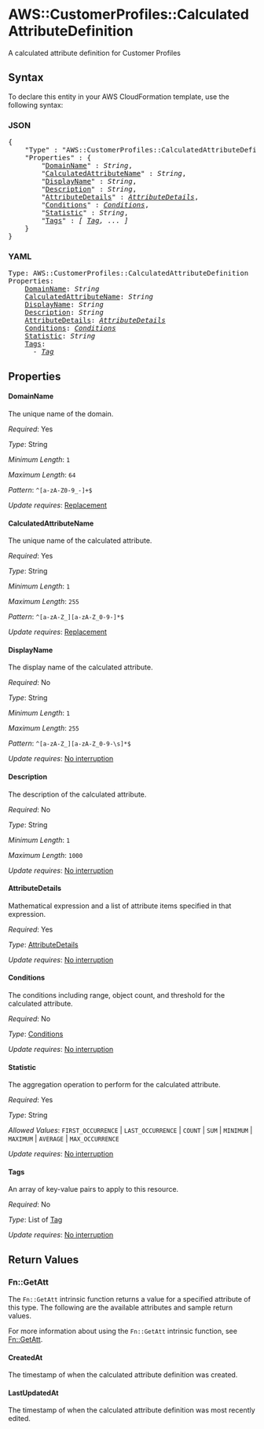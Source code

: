 # AWS::CustomerProfiles::CalculatedAttributeDefinition

A calculated attribute definition for Customer Profiles

## Syntax

To declare this entity in your AWS CloudFormation template, use the following syntax:

### JSON

<pre>
{
    "Type" : "AWS::CustomerProfiles::CalculatedAttributeDefinition",
    "Properties" : {
        "<a href="#domainname" title="DomainName">DomainName</a>" : <i>String</i>,
        "<a href="#calculatedattributename" title="CalculatedAttributeName">CalculatedAttributeName</a>" : <i>String</i>,
        "<a href="#displayname" title="DisplayName">DisplayName</a>" : <i>String</i>,
        "<a href="#description" title="Description">Description</a>" : <i>String</i>,
        "<a href="#attributedetails" title="AttributeDetails">AttributeDetails</a>" : <i><a href="attributedetails.md">AttributeDetails</a></i>,
        "<a href="#conditions" title="Conditions">Conditions</a>" : <i><a href="conditions.md">Conditions</a></i>,
        "<a href="#statistic" title="Statistic">Statistic</a>" : <i>String</i>,
        "<a href="#tags" title="Tags">Tags</a>" : <i>[ <a href="tag.md">Tag</a>, ... ]</i>
    }
}
</pre>

### YAML

<pre>
Type: AWS::CustomerProfiles::CalculatedAttributeDefinition
Properties:
    <a href="#domainname" title="DomainName">DomainName</a>: <i>String</i>
    <a href="#calculatedattributename" title="CalculatedAttributeName">CalculatedAttributeName</a>: <i>String</i>
    <a href="#displayname" title="DisplayName">DisplayName</a>: <i>String</i>
    <a href="#description" title="Description">Description</a>: <i>String</i>
    <a href="#attributedetails" title="AttributeDetails">AttributeDetails</a>: <i><a href="attributedetails.md">AttributeDetails</a></i>
    <a href="#conditions" title="Conditions">Conditions</a>: <i><a href="conditions.md">Conditions</a></i>
    <a href="#statistic" title="Statistic">Statistic</a>: <i>String</i>
    <a href="#tags" title="Tags">Tags</a>: <i>
      - <a href="tag.md">Tag</a></i>
</pre>

## Properties

#### DomainName

The unique name of the domain.

_Required_: Yes

_Type_: String

_Minimum Length_: <code>1</code>

_Maximum Length_: <code>64</code>

_Pattern_: <code>^[a-zA-Z0-9_-]+$</code>

_Update requires_: [Replacement](https://docs.aws.amazon.com/AWSCloudFormation/latest/UserGuide/using-cfn-updating-stacks-update-behaviors.html#update-replacement)

#### CalculatedAttributeName

The unique name of the calculated attribute.

_Required_: Yes

_Type_: String

_Minimum Length_: <code>1</code>

_Maximum Length_: <code>255</code>

_Pattern_: <code>^[a-zA-Z_][a-zA-Z_0-9-]*$</code>

_Update requires_: [Replacement](https://docs.aws.amazon.com/AWSCloudFormation/latest/UserGuide/using-cfn-updating-stacks-update-behaviors.html#update-replacement)

#### DisplayName

The display name of the calculated attribute.

_Required_: No

_Type_: String

_Minimum Length_: <code>1</code>

_Maximum Length_: <code>255</code>

_Pattern_: <code>^[a-zA-Z_][a-zA-Z_0-9-\s]*$</code>

_Update requires_: [No interruption](https://docs.aws.amazon.com/AWSCloudFormation/latest/UserGuide/using-cfn-updating-stacks-update-behaviors.html#update-no-interrupt)

#### Description

The description of the calculated attribute.

_Required_: No

_Type_: String

_Minimum Length_: <code>1</code>

_Maximum Length_: <code>1000</code>

_Update requires_: [No interruption](https://docs.aws.amazon.com/AWSCloudFormation/latest/UserGuide/using-cfn-updating-stacks-update-behaviors.html#update-no-interrupt)

#### AttributeDetails

Mathematical expression and a list of attribute items specified in that expression.

_Required_: Yes

_Type_: <a href="attributedetails.md">AttributeDetails</a>

_Update requires_: [No interruption](https://docs.aws.amazon.com/AWSCloudFormation/latest/UserGuide/using-cfn-updating-stacks-update-behaviors.html#update-no-interrupt)

#### Conditions

The conditions including range, object count, and threshold for the calculated attribute.

_Required_: No

_Type_: <a href="conditions.md">Conditions</a>

_Update requires_: [No interruption](https://docs.aws.amazon.com/AWSCloudFormation/latest/UserGuide/using-cfn-updating-stacks-update-behaviors.html#update-no-interrupt)

#### Statistic

The aggregation operation to perform for the calculated attribute.

_Required_: Yes

_Type_: String

_Allowed Values_: <code>FIRST_OCCURRENCE</code> | <code>LAST_OCCURRENCE</code> | <code>COUNT</code> | <code>SUM</code> | <code>MINIMUM</code> | <code>MAXIMUM</code> | <code>AVERAGE</code> | <code>MAX_OCCURRENCE</code>

_Update requires_: [No interruption](https://docs.aws.amazon.com/AWSCloudFormation/latest/UserGuide/using-cfn-updating-stacks-update-behaviors.html#update-no-interrupt)

#### Tags

An array of key-value pairs to apply to this resource.

_Required_: No

_Type_: List of <a href="tag.md">Tag</a>

_Update requires_: [No interruption](https://docs.aws.amazon.com/AWSCloudFormation/latest/UserGuide/using-cfn-updating-stacks-update-behaviors.html#update-no-interrupt)

## Return Values

### Fn::GetAtt

The `Fn::GetAtt` intrinsic function returns a value for a specified attribute of this type. The following are the available attributes and sample return values.

For more information about using the `Fn::GetAtt` intrinsic function, see [Fn::GetAtt](https://docs.aws.amazon.com/AWSCloudFormation/latest/UserGuide/intrinsic-function-reference-getatt.html).

#### CreatedAt

The timestamp of when the calculated attribute definition was created.

#### LastUpdatedAt

The timestamp of when the calculated attribute definition was most recently edited.


